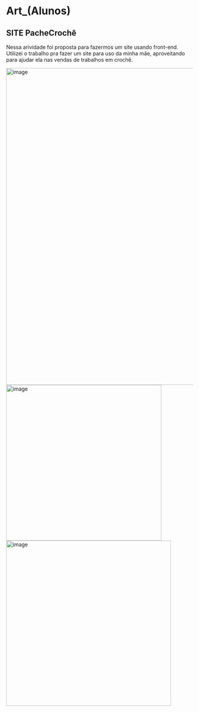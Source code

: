 # Art_(Alunos)
 
## SITE PacheCrochê

Nessa arividade foi proposta para fazermos um site usando front-end. 
Utilizei o trabalho pra fazer um site para uso da minha mãe, aproveitando para ajudar ela nas vendas de trabalhos em crochê.

<img width="853" alt="image" src="https://github.com/user-attachments/assets/40db6537-1d1b-4fb1-8eb5-8a3e14667036" />
<img width="419" alt="image" src="https://github.com/user-attachments/assets/cdaefeee-5c1c-4718-99a0-eb8b14af65b5" />
<img width="445" alt="image" src="https://github.com/user-attachments/assets/0d213b42-06ae-4db5-9079-c5517df304ab" />
